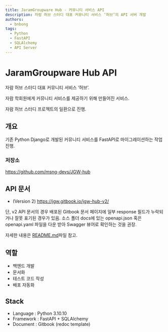```yaml
---
title: JaramGroupware Hub - 커뮤니티 서비스 API
description: 자람 허브 스터디 대표 커뮤니티 서비스 ‘허브’의 API 서버 개발
authors:
  - bnbong
tags:
  - Python
  - FastAPI
  - SQLAlchemy
  - API Server
---
```


# JaramGroupware Hub API

자람 허브 스터디 대표 커뮤니티 서비스 ‘허브’.

자람 학회원에게 커뮤니티 서비스를 제공하기 위해 만들어진 서비스.

자람 허브 스터디 프로젝트의 일환으로 진행.

## 개요

기존 Python Django로 개발된 커뮤니티 서비스를 FastAPI로 마이그레이션하는 작업 진행.

### 저장소

<https://github.com/msng-devs/JGW-hub>

## API 문서

- (Version 2) https://jgw.gitbook.io/jgw-hub-v2/

단, v2 API 문서의 경우 배포된 Gitbook 문서 페이지에 일부 response 필드가 누락되거나 잘못 표기된 경우가 있음. 소스 폴더 docs에 있는 openapi.json 혹은 openapi.yaml 파일을 다운 받아 Swagger 뷰어로 확인하는 것을 권장.

자세한 내용은 [README.md](https://github.com/msng-devs/JGW-hub/blob/4711860a241efe564fd5921c0aa2f7985f54e054/readme.md)파일 참고.

## 역할

- 백엔드 개발
- 문서화
- 테스트 코드 작성
- 배포 자동화

## Stack

- Language : Python 3.10.10
- Framework : FastAPI + SQLAlchemy
- Document : Gitbook (redoc template)
